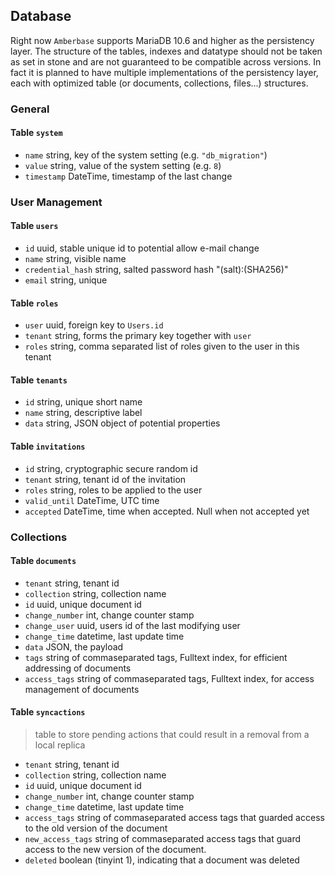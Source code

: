 ## Database
Right now `Amberbase` supports MariaDB 10.6 and higher as the persistency layer. The structure of the tables, indexes and datatype should not be taken as set in stone and are not guaranteed to be compatible across versions. In fact it is planned to have multiple implementations of the persistency layer, each with optimized table (or documents, collections, files...) structures.

### General
#### Table `system`
* `name` string, key of the system setting (e.g. `"db_migration"`)
* `value` string, value of the system setting (e.g. `8`)
* `timestamp` DateTime, timestamp of the last change

### User Management

#### Table `users`
* `id` uuid, stable unique id to potential allow e-mail change
* `name` string, visible name
* `credential_hash` string, salted password hash "(salt):(SHA256)"
* `email` string, unique

#### Table `roles`

* `user` uuid, foreign key to `Users.id`
* `tenant` string, forms the primary key together with `user`
* `roles` string, comma separated list of roles given to the user in this tenant

#### Table `tenants`

* `id` string, unique short name
* `name` string, descriptive label
* `data` string, JSON object of potential properties

#### Table `invitations`
* `id` string, cryptographic secure random id
* `tenant` string, tenant id of the invitation
* `roles` string, roles to be applied to the user
* `valid_until` DateTime, UTC time 
* `accepted` DateTime, time when accepted. Null when not accepted yet

### Collections

#### Table `documents`

* `tenant` string, tenant id
* `collection` string, collection name
* `id` uuid, unique document id
* `change_number` int, change counter stamp
* `change_user` uuid, users id of the last modifying user
* `change_time` datetime, last update time
* `data` JSON, the payload
* `tags` string of commaseparated tags, Fulltext index, for efficient addressing of documents
* `access_tags` string of commaseparated tags, Fulltext index, for access management of documents

#### Table `syncactions`
> table to store pending actions that could result in a removal from a local replica
* `tenant` string, tenant id
* `collection` string, collection name
* `id` uuid, unique document id
* `change_number` int, change counter stamp
* `change_time` datetime, last update time
* `access_tags` string of commaseparated access tags that guarded access to the old version of the document
* `new_access_tags` string of commaseparated access tags that guard access to the new version of the document. 
* `deleted` boolean (tinyint 1), indicating that a document was deleted
